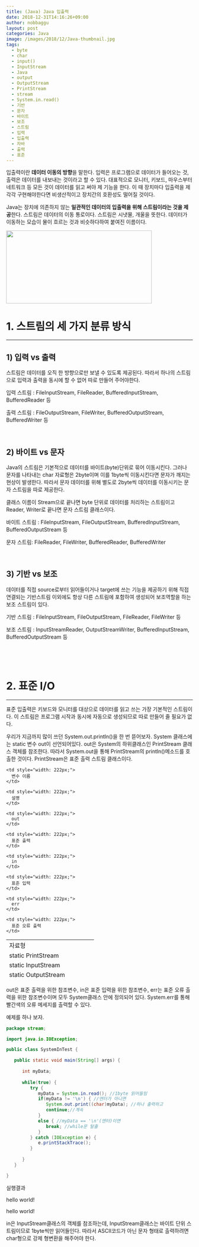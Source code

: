 ```yaml
---
title: (Java) Java 입출력
date: 2018-12-31T14:16:26+09:00
author: nobbaggu
layout: post
categories: Java
image: /images/2018/12/Java-thumbnail.jpg
tags:
  - byte
  - char
  - input()
  - InputStream
  - Java
  - output
  - OutputStream
  - PrintStream
  - stream
  - System.in.read()
  - 기반
  - 문자
  - 바이트
  - 보조
  - 스트림
  - 입력
  - 입출력
  - 자바
  - 출력
  - 표준
---
```

입출력이란 **데이터 이동의 방향**을 말한다. 입력은 프로그램으로 데이터가 들어오는 것, 출력은 데이터를 내보내는 것이라고 할 수 있다. 대표적으로 모니터, 키보드, 마우스부터 네트워크 등 모든 것이 데이터를 읽고 써야 제 기능을 한다. 이 때 장치마다 입출력을 제각각 구현해야한다면 비생산적이고 장치간의 호환성도 떨어질 것이다.

Java는 장치에 의존하지 않는 **일관적인 데이터의 입출력을 위해 스트림이라는 것을 제공**한다. 스트림은 데이터의 이동 통로이다. 스트림은 시냇물, 개울을 뜻한다. 데이터가 이동하는 모습이 물이 흐르는 것과 비슷하다하여 붙여진 이름이다.

<a href="https://SWnomad.com/?attachment_id=1066" rel="attachment wp-att-1066"><img class="aligncenter wp-image-1066" src="/images/2018/09/1-14.jpg" alt="" width="393" height="197" srcset="/images/2018/09/1-14.jpg 519w, /images/2018/09/1-14-300x150.jpg 300w" sizes="(max-width: 393px) 100vw, 393px" /></a>

# 1. 스트림의 세 가지 분류 방식

* * *

## 1) 입력 vs 출력

스트림은 데이터를 오직 한 방향으로만 보낼 수 있도록 제공된다. 따라서 하나의 스트림으로 입력과 출력을 동시에 할 수 없어 따로 만들어 주어야한다.

입력 스트림 : FileInputStream, FileReader, BufferedInputStream, BufferedReader 등

출력 스트림 : FileOutputStream, FileWriter, BufferedOutputStream, BufferedWriter 등

&nbsp;

## 2) 바이트 vs 문자

Java의 스트림은 기본적으로 데이터를 바이트(byte)단위로 묶어 이동시킨다. 그러나 문자를 나타내는 char 자료형은 2byte이며 이를 1byte씩 이동시킨다면 문자가 깨지는 현상이 발생한다. 따라서 문자 데이터를 위해 별도로 2byte씩 데이터를 이동시키는 문자 스트림을 따로 제공한다.

클래스 이름이 Stream으로 끝나면 byte 단위로 데이터를 처리하는 스트림이고 Reader, Writer로 끝나면 문자 스트림 클래스이다.

바이트 스트림 : FileInputStream, FileOutputStream, BufferedInputStream, BufferedOutputStream 등

문자 스트림: FileReader, FileWriter, BufferedReader, BufferedWriter

&nbsp;

## 3) 기반 vs 보조

데이터를 직접 source로부터 읽어들이거나 target에 쓰는 기능을 제공하기 위해 직접 연결되는 기반스트림 이외에도 항상 다른 스트림에 포함하여 생성되어 보조역할을 하는 보조 스트림이 있다.

기반 스트림 : FileInputStream, FileOutputStream, FileReader, FileWriter 등

보조 스트림 : InputStreamReader, OutputStreamWriter, BufferedInputStream, BufferedOutputStream 등

&nbsp;

&nbsp;

# 2. 표준 I/O

* * *

표준 입출력은 키보드와 모니터를 대상으로 데이터를 읽고 쓰는 가장 기본적인 스트림이다. 이 스트림은 프로그램 시작과 동시에 자동으로 생성되므로 따로 만들어 줄 필요가 없다.

우리가 지금까지 많이 쓰던 System.out.println()을 한 번 뜯어보자. System 클래스에는 static 변수 out이 선언되어있다. out은 System의 하위클래스인 PrintStream 클래스 객체를 참조한다. 따라서 System.out을 통해 PrintStream의 println()메소드를 호출한 것이다. PrintStream은 표준 출력 스트림 클래스이다.

<table style="height: 109px;" width="687">
  <tr>
    <td style="width: 221px;">
      자료형
    </td>
    
    <td style="width: 222px;">
      변수 이름
    </td>
    
    <td style="width: 222px;">
      설명
    </td>
  </tr>
  
  <tr>
    <td style="width: 221px;">
      static PrintStream
    </td>
    
    <td style="width: 222px;">
      out
    </td>
    
    <td style="width: 222px;">
      표준 출력
    </td>
  </tr>
  
  <tr>
    <td style="width: 221px;">
      static InputStream
    </td>
    
    <td style="width: 222px;">
      in
    </td>
    
    <td style="width: 222px;">
      표준 입력
    </td>
  </tr>
  
  <tr>
    <td style="width: 221px;">
      static OutputStream
    </td>
    
    <td style="width: 222px;">
      err
    </td>
    
    <td style="width: 222px;">
      표준 오류 출력
    </td>
  </tr>
</table>

out은 표준 출력을 위한 참조변수, in은 표준 입력을 위한 참조변수, err는 표준 오류 출력을 위한 참조변수이며 모두 System클래스 안에 정의되어 있다. System.err를 통해 빨간색의 오류 메세지를 출력할 수 있다.

예제를 하나 보자.

~~~ java
package stream;

import java.io.IOException;

public class SystemInTest {

   public static void main(String[] args) {
      
      int myData;
      
      while(true) {
         try {
            myData = System.in.read(); //1byte 읽어들임
            if(myData != '\n') { //엔터가 아니면
               System.out.print((char)myData); //하나 출력하고
               continue;//계속
            }
            else { //myData == '\n'(엔터)이면
               break; //while문 탈출
            }
         } catch (IOException e) {
            e.printStackTrace();
         }
         
      }
   }

}
~~~

실행결과

hello world!


hello world!


 

in은 InputStream클래스의 객체를 참조하는데, InputStream클래스는 바이트 단위 스트림이므로 1byte씩만 읽어들인다. 따라서 ASCII코드가 아닌 문자 형태로 출력하려면 char형으로 강제 형변환을 해주어야 한다.